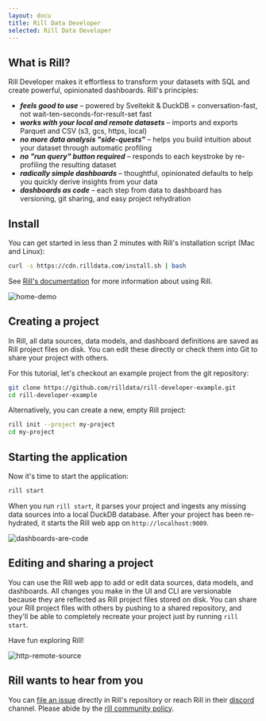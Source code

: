 ```yaml
---
layout: docu
title: Rill Data Developer
selected: Rill Data Developer
---
```


## What is Rill? 

Rill Developer makes it effortless to transform your datasets with SQL and create powerful, opinionated dashboards. Rill's principles:

- _**feels good to use**_ – powered by Sveltekit & DuckDB = conversation-fast, not wait-ten-seconds-for-result-set fast
- _**works with your local and remote datasets**_ – imports and exports Parquet and CSV (s3, gcs, https, local)
- _**no more data analysis "side-quests"**_ – helps you build intuition about your dataset through automatic profiling
- _**no "run query" button required**_ – responds to each keystroke by re-profiling the resulting dataset
- _**radically simple dashboards**_ – thoughtful, opinionated defaults to help you quickly derive insights from your data
- _**dashboards as code**_ – each step from data to dashboard has versioning, git sharing, and easy project rehydration 

## Install
You can get started in less than 2 minutes with Rill's installation script (Mac and Linux):

```bash
curl -s https://cdn.rilldata.com/install.sh | bash
```

See [Rill's documentation](https://docs.rilldata.com) for more information about using Rill.

![home-demo](https://user-images.githubusercontent.com/5587788/180313797-ef50ec6e-fc2d-4072-bb77-b2acf59205d7.gif "770784519")


## Creating a project

In Rill, all data sources, data models, and dashboard definitions are saved as Rill project files on disk. You can edit these directly or check them into Git to share your project with others.

For this tutorial, let's checkout an example project from the git repository:

```bash
git clone https://github.com/rilldata/rill-developer-example.git
cd rill-developer-example
```

Alternatively, you can create a new, empty Rill project:

```bash
rill init --project my-project
cd my-project
```

## Starting the application

Now it's time to start the application:

```bash
rill start
```

When you run `rill start`, it parses your project and ingests any missing data sources into a local DuckDB database. After your project has been re-hydrated, it starts the Rill web app on `http://localhost:9009`.

![dashboards-are-code](https://user-images.githubusercontent.com/5587788/207376626-20af5eb9-3c47-47f9-ba7f-8163110d6a04.gif "780773077")


## Editing and sharing a project

You can use the Rill web app to add or edit data sources, data models, and dashboards. All changes you make in the UI and CLI are versionable because they are reflected as Rill project files stored on disk. You can share your Rill project files with others by pushing to a shared repository, and they'll be able to completely recreate your project just by running `rill start`.

Have fun exploring Rill!

![http-remote-source](https://user-images.githubusercontent.com/5587788/200923188-436ffd76-0a27-4b02-a713-1a5afbb0ddb2.gif "769076584")


## Rill wants to hear from you

You can [file an issue](https://github.com/rilldata/rill-developer/issues/new/choose) directly in Rill's repository or reach Rill in their [discord](https://bit.ly/3unvA05) channel. Please abide by the [rill community policy](https://github.com/rilldata/rill-developer/blob/main/COMMUNITY-POLICY.md).
